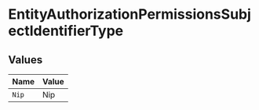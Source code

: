 # EntityAuthorizationPermissionsSubjectIdentifierType


## Values

| Name  | Value |
| ----- | ----- |
| `Nip` | Nip   |